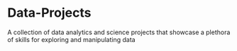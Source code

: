 # Data-Projects
A collection of data analytics and science projects that showcase a plethora of skills for exploring and manipulating data
